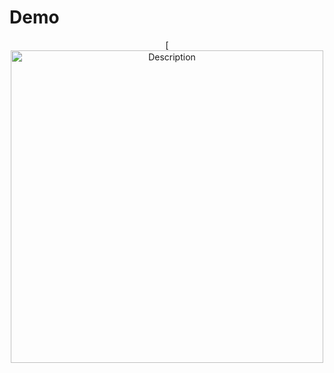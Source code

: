 # Demo
<p align="center">[
  <img src="https://i.postimg.cc/nLRMV7xR/f68a2853d558f66da8ff5d61946c27b9.jpg" alt="Description" width="500">
</p>

